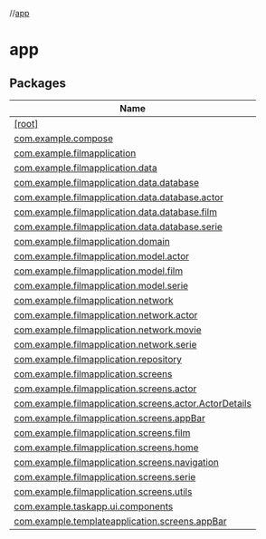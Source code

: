 //[app](index.md)

# app

## Packages

| Name |
|---|
| [[root]](app/[root]/index.md) |
| [com.example.compose](app/com.example.compose/index.md) |
| [com.example.filmapplication](app/com.example.filmapplication/index.md) |
| [com.example.filmapplication.data](app/com.example.filmapplication.data/index.md) |
| [com.example.filmapplication.data.database](app/com.example.filmapplication.data.database/index.md) |
| [com.example.filmapplication.data.database.actor](app/com.example.filmapplication.data.database.actor/index.md) |
| [com.example.filmapplication.data.database.film](app/com.example.filmapplication.data.database.film/index.md) |
| [com.example.filmapplication.data.database.serie](app/com.example.filmapplication.data.database.serie/index.md) |
| [com.example.filmapplication.domain](app/com.example.filmapplication.domain/index.md) |
| [com.example.filmapplication.model.actor](app/com.example.filmapplication.model.actor/index.md) |
| [com.example.filmapplication.model.film](app/com.example.filmapplication.model.film/index.md) |
| [com.example.filmapplication.model.serie](app/com.example.filmapplication.model.serie/index.md) |
| [com.example.filmapplication.network](app/com.example.filmapplication.network/index.md) |
| [com.example.filmapplication.network.actor](app/com.example.filmapplication.network.actor/index.md) |
| [com.example.filmapplication.network.movie](app/com.example.filmapplication.network.movie/index.md) |
| [com.example.filmapplication.network.serie](app/com.example.filmapplication.network.serie/index.md) |
| [com.example.filmapplication.repository](app/com.example.filmapplication.repository/index.md) |
| [com.example.filmapplication.screens](app/com.example.filmapplication.screens/index.md) |
| [com.example.filmapplication.screens.actor](app/com.example.filmapplication.screens.actor/index.md) |
| [com.example.filmapplication.screens.actor.ActorDetails](app/com.example.filmapplication.screens.actor.ActorDetails/index.md) |
| [com.example.filmapplication.screens.appBar](app/com.example.filmapplication.screens.appBar/index.md) |
| [com.example.filmapplication.screens.film](app/com.example.filmapplication.screens.film/index.md) |
| [com.example.filmapplication.screens.home](app/com.example.filmapplication.screens.home/index.md) |
| [com.example.filmapplication.screens.navigation](app/com.example.filmapplication.screens.navigation/index.md) |
| [com.example.filmapplication.screens.serie](app/com.example.filmapplication.screens.serie/index.md) |
| [com.example.filmapplication.screens.utils](app/com.example.filmapplication.screens.utils/index.md) |
| [com.example.taskapp.ui.components](app/com.example.taskapp.ui.components/index.md) |
| [com.example.templateapplication.screens.appBar](app/com.example.templateapplication.screens.appBar/index.md) |
